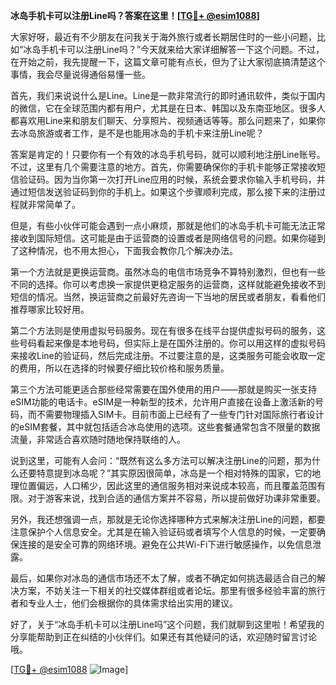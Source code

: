 **冰岛手机卡可以注册Line吗？答案在这里！[[TG💪+ @esim1088](https://t.me/s/esim1088)]**

大家好呀，最近有不少朋友在问我关于海外旅行或者长期居住时的一些小问题，比如“冰岛手机卡可以注册Line吗？”今天就来给大家详细解答一下这个问题。不过，在开始之前，我先提醒一下，这篇文章可能有点长，但为了让大家彻底搞清楚这个事情，我会尽量说得通俗易懂一些。

首先，我们来说说什么是Line。Line是一款非常流行的即时通讯软件，类似于国内的微信，它在全球范围内都有用户，尤其是在日本、韩国以及东南亚地区。很多人都喜欢用Line来和朋友们聊天、分享照片、视频通话等等。那么问题来了，如果你去冰岛旅游或者工作，是不是也能用冰岛的手机卡来注册Line呢？

答案是肯定的！只要你有一个有效的冰岛手机号码，就可以顺利地注册Line账号。不过，这里有几个需要注意的地方。首先，你需要确保你的手机卡能够正常接收短信验证码。因为当你第一次打开Line应用的时候，系统会要求你输入手机号码，并通过短信发送验证码到你的手机上。如果这个步骤顺利完成，那么接下来的注册过程就非常简单了。

但是，有些小伙伴可能会遇到一点小麻烦，那就是他们的冰岛手机卡可能无法正常接收到国际短信。这可能是由于运营商的设置或者是网络信号的问题。如果你碰到了这种情况，也不用太担心，下面我会教你几个解决办法。

第一个方法就是更换运营商。虽然冰岛的电信市场竞争不算特别激烈，但也有一些不同的选择。你可以考虑换一家提供更稳定服务的运营商，这样就能避免接收不到短信的情况。当然，换运营商之前最好先咨询一下当地的居民或者朋友，看看他们推荐哪家比较好用。

第二个方法则是使用虚拟号码服务。现在有很多在线平台提供虚拟号码的服务，这些号码看起来像是本地号码，但实际上是在国外注册的。你可以用这样的虚拟号码来接收Line的验证码，然后完成注册。不过要注意的是，这类服务可能会收取一定的费用，所以在选择的时候要仔细比较价格和服务质量。

第三个方法可能更适合那些经常需要在国外使用的用户——那就是购买一张支持eSIM功能的电话卡。eSIM是一种新型的技术，允许用户直接在设备上激活新的号码，而不需要物理插入SIM卡。目前市面上已经有了一些专门针对国际旅行者设计的eSIM套餐，其中就包括适合冰岛使用的选项。这些套餐通常包含不限量的数据流量，非常适合喜欢随时随地保持联络的人。

说到这里，可能有人会问：“既然有这么多方法可以解决注册Line的问题，那为什么还要特意提到冰岛呢？”其实原因很简单，冰岛是一个相对特殊的国家，它的地理位置偏远，人口稀少，因此这里的通信服务相对来说成本较高，而且覆盖范围有限。对于游客来说，找到合适的通信方案并不容易，所以提前做好功课非常重要。

另外，我还想强调一点，那就是无论你选择哪种方式来解决注册Line的问题，都要注意保护个人信息安全。尤其是在输入验证码或者填写个人信息的时候，一定要确保连接的是安全可靠的网络环境。避免在公共Wi-Fi下进行敏感操作，以免信息泄露。

最后，如果你对冰岛的通信市场还不太了解，或者不确定如何挑选最适合自己的解决方案，不妨关注一下相关的社交媒体群组或者论坛。那里有很多经验丰富的旅行者和专业人士，他们会根据你的具体需求给出实用的建议。

好了，关于“冰岛手机卡可以注册Line吗”这个问题，我们就聊到这里啦！希望我的分享能帮助到正在纠结的小伙伴们。如果还有其他疑问的话，欢迎随时留言讨论哦。

[[TG💪+ @esim1088](https://t.me/s/esim1088) ![Image](https://i.postimg.cc/4NQfJmqS/Snipaste-2025-05-13-00-14-12.png)]